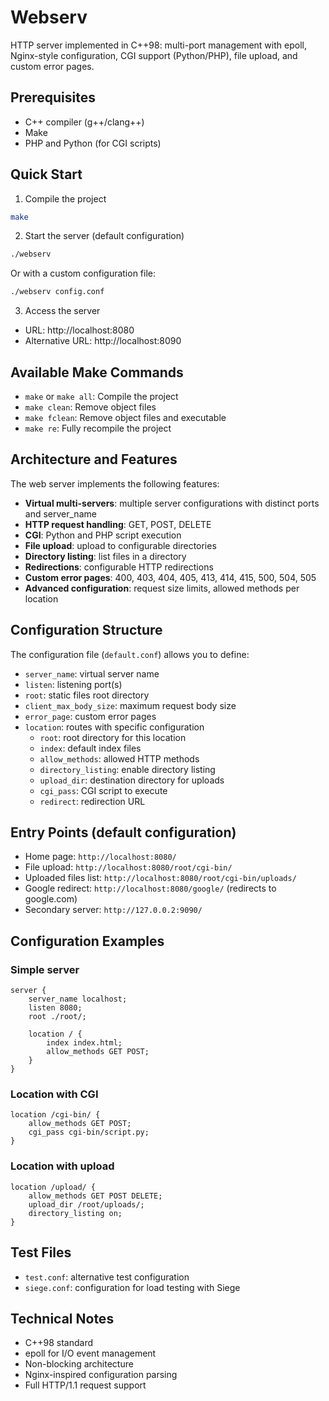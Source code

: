 # Webserv

HTTP server implemented in C++98: multi-port management with epoll, Nginx-style configuration, CGI support (Python/PHP), file upload, and custom error pages.

## Prerequisites
- C++ compiler (g++/clang++)
- Make
- PHP and Python (for CGI scripts)

## Quick Start
1) Compile the project
```bash
make
```

2) Start the server (default configuration)
```bash
./webserv
```
Or with a custom configuration file:
```bash
./webserv config.conf
```

3) Access the server
- URL: http://localhost:8080
- Alternative URL: http://localhost:8090

## Available Make Commands
- `make` or `make all`: Compile the project
- `make clean`: Remove object files
- `make fclean`: Remove object files and executable
- `make re`: Fully recompile the project

## Architecture and Features
The web server implements the following features:
- **Virtual multi-servers**: multiple server configurations with distinct ports and server_name
- **HTTP request handling**: GET, POST, DELETE
- **CGI**: Python and PHP script execution
- **File upload**: upload to configurable directories
- **Directory listing**: list files in a directory
- **Redirections**: configurable HTTP redirections
- **Custom error pages**: 400, 403, 404, 405, 413, 414, 415, 500, 504, 505
- **Advanced configuration**: request size limits, allowed methods per location

## Configuration Structure
The configuration file (`default.conf`) allows you to define:
- `server_name`: virtual server name
- `listen`: listening port(s)
- `root`: static files root directory
- `client_max_body_size`: maximum request body size
- `error_page`: custom error pages
- `location`: routes with specific configuration
  - `root`: root directory for this location
  - `index`: default index files
  - `allow_methods`: allowed HTTP methods
  - `directory_listing`: enable directory listing
  - `upload_dir`: destination directory for uploads
  - `cgi_pass`: CGI script to execute
  - `redirect`: redirection URL

## Entry Points (default configuration)
- Home page: `http://localhost:8080/`
- File upload: `http://localhost:8080/root/cgi-bin/`
- Uploaded files list: `http://localhost:8080/root/cgi-bin/uploads/`
- Google redirect: `http://localhost:8080/google/` (redirects to google.com)
- Secondary server: `http://127.0.0.2:9090/`

## Configuration Examples
### Simple server
```
server {
    server_name localhost;
    listen 8080;
    root ./root/;
    
    location / {
        index index.html;
        allow_methods GET POST;
    }
}
```

### Location with CGI
```
location /cgi-bin/ {
    allow_methods GET POST;
    cgi_pass cgi-bin/script.py;
}
```

### Location with upload
```
location /upload/ {
    allow_methods GET POST DELETE;
    upload_dir /root/uploads/;
    directory_listing on;
}
```

## Test Files
- `test.conf`: alternative test configuration
- `siege.conf`: configuration for load testing with Siege

## Technical Notes
- C++98 standard
- epoll for I/O event management
- Non-blocking architecture
- Nginx-inspired configuration parsing
- Full HTTP/1.1 request support
